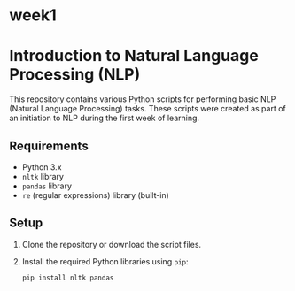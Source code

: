 # week1

# Introduction to Natural Language Processing (NLP)

This repository contains various Python scripts for performing basic NLP (Natural Language Processing) tasks. These scripts were created as part of an initiation to NLP during the first week of learning.

## Requirements

- Python 3.x
- `nltk` library
- `pandas` library
- `re` (regular expressions) library (built-in)

## Setup

1. Clone the repository or download the script files.
2. Install the required Python libraries using `pip`:

   ```bash
   pip install nltk pandas
